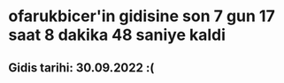 # ofarukbicer'in gidisine son 7 gun 17 saat 8 dakika 48 saniye kaldi

## Gidis tarihi: 30.09.2022 :(